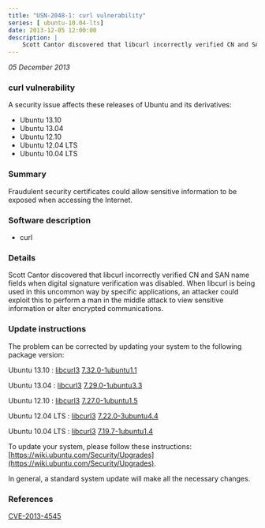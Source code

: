 ```yaml
---
title: "USN-2048-1: curl vulnerability"
series: [ ubuntu-10.04-lts]
date: 2013-12-05 12:00:00
description: |
    Scott Cantor discovered that libcurl incorrectly verified CN and SAN name fields when digital signature verification was disabled. When libcurl is being used in this uncommon way by specific applications, an attacker could exploit this to perform a man in the middle attack to view sensitive information or alter encrypted communications. 
--- 
```

 
 

*05 December 2013*

### curl vulnerability

A security issue affects these releases of Ubuntu and its derivatives:

* Ubuntu 13.10
* Ubuntu 13.04
* Ubuntu 12.10
* Ubuntu 12.04 LTS
* Ubuntu 10.04 LTS

### Summary

Fraudulent security certificates could allow sensitive information to be exposed when accessing the Internet.

### Software description

* curl 

### Details

Scott Cantor discovered that libcurl incorrectly verified CN and SAN name fields when digital signature verification was disabled. When libcurl is being used in this uncommon way by specific applications, an attacker could exploit this to perform a man in the middle attack to view sensitive information or alter encrypted communications. 

### Update instructions

The problem can be corrected by updating your system to the following package version:

Ubuntu 13.10
 : [libcurl3](https://launchpad.net/ubuntu/+source/curl) <span> [7.32.0-1ubuntu1.1](https://launchpad.net/ubuntu/+source/curl/7.32.0-1ubuntu1.1) </span> 

Ubuntu 13.04
 : [libcurl3](https://launchpad.net/ubuntu/+source/curl) <span> [7.29.0-1ubuntu3.3](https://launchpad.net/ubuntu/+source/curl/7.29.0-1ubuntu3.3) </span> 

Ubuntu 12.10
 : [libcurl3](https://launchpad.net/ubuntu/+source/curl) <span> [7.27.0-1ubuntu1.5](https://launchpad.net/ubuntu/+source/curl/7.27.0-1ubuntu1.5) </span> 

Ubuntu 12.04 LTS
 : [libcurl3](https://launchpad.net/ubuntu/+source/curl) <span> [7.22.0-3ubuntu4.4](https://launchpad.net/ubuntu/+source/curl/7.22.0-3ubuntu4.4) </span> 

Ubuntu 10.04 LTS
 : [libcurl3](https://launchpad.net/ubuntu/+source/curl) <span> [7.19.7-1ubuntu1.4](https://launchpad.net/ubuntu/+source/curl/7.19.7-1ubuntu1.4) </span> 

To update your system, please follow these instructions: [https://wiki.ubuntu.com/Security/Upgrades](https://wiki.ubuntu.com/Security/Upgrades).

In general, a standard system update will make all the necessary changes. 

### References

 
 [CVE-2013-4545](http://people.ubuntu.com/~ubuntu-security/cve/CVE-2013-4545)
 

